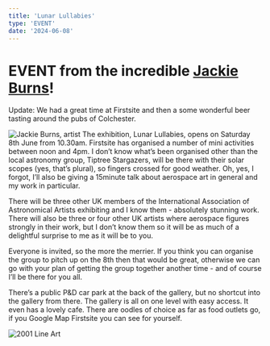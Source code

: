 ```yaml
---
title: 'Lunar Lullabies'
type: 'EVENT'
date: '2024-06-08'
---
```


# EVENT from the incredible [Jackie Burns](https://twitter.com/ArtistBurns)!

Update: We had a great time at Firstsite and then a some wonderful beer tasting around the pubs of Colchester.

![Jackie Burns, artist](/jackieburns.jpg) The exhibition, Lunar Lullabies, opens on Saturday 8th June from 10.30am.  Firstsite has organised a number of mini activities between noon and 4pm.  I don’t know what’s been organised other than the local astronomy group, Tiptree Stargazers, will be there with their solar scopes (yes, that’s plural), so fingers crossed for good weather.   Oh, yes, I forgot, I’ll also be giving a 15minute talk about aerospace art in general and my work in particular. 	

There will be three other UK members of the International Association of Astronomical Artists exhibiting and I know them - absolutely stunning work. There will also be three or four other UK artists where aerospace figures strongly in their work, but I don’t know them so it will be as much of a delightful surprise to me as it will be to you.  



Everyone is invited, so the more the merrier.  If you think you can organise the group to pitch up on the 8th then that would be great, otherwise we can go with your plan of getting the group together another time - and of course I’ll be there for you all.  


There’s a public P&D car park at the back of the gallery, but no shortcut into the gallery from there.  The gallery is all on one level with easy access.  It even has a lovely cafe. There are oodles of choice as far as food outlets go, if you Google Map Firstsite you can see for yourself.

![2001 Line Art](https://pbs.twimg.com/media/GKQ35ZZXEAANbG3?format=jpg&name=900x900)
